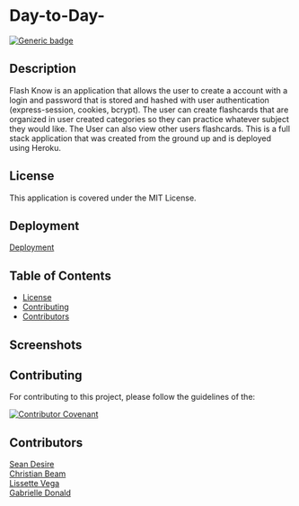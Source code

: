 # Day-to-Day-
[![Generic badge](https://img.shields.io/badge/License-MIT-yellowgreen.svg)](https://shields.io/)

## Description
Flash Know is an application that allows the user to create a account with a login and password that is stored and hashed with user authentication (express-session, cookies, bcrypt). The user can create flashcards that are organized in user created categories so they can practice whatever subject they would like. The User can also view other users flashcards. This is a full stack application that was created from the ground up and is deployed using Heroku.

## License

This application is covered under the MIT License.

## Deployment
[Deployment](https://pacific-wave-45573.herokuapp.com/)

## Table of Contents

- [License](#license)
- [Contributing](#contributing)
- [Contributors](#contributors)

## Screenshots


## Contributing

For contributing to this project, please follow the guidelines of the:

[![Contributor Covenant](https://img.shields.io/badge/Contributor%20Covenant-2.1-4baaaa.svg)](https://www.contributor-covenant.org/version/2/1/code_of_conduct/)

## Contributors

[Sean Desire](https://github.com/sdesire) <br>
[Christian Beam](https://github.com/beamchristian) <br>
[Lissette Vega](https://github.com/lvega7) <br>
[Gabrielle Donald](https://github.com/gabriellenoelle)

